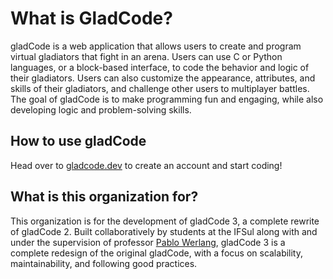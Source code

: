 # What is GladCode?

gladCode is a web application that allows users to create and program virtual gladiators that fight in an arena. Users can use C or Python languages, or a block-based interface, to code the behavior and logic of their gladiators. Users can also customize the appearance, attributes, and skills of their gladiators, and challenge other users to multiplayer battles. The goal of gladCode is to make programming fun and engaging, while also developing logic and problem-solving skills.

## How to use gladCode

Head over to [gladcode.dev](https://gladcode.dev) to create an account and start coding!

## What is this organization for?

This organization is for the development of gladCode 3, a complete rewrite of gladCode 2. Built collaboratively by students at the IFSul along with and under the supervision of professor [Pablo Werlang](https://github.com/werlang), gladCode 3 is a complete redesign of the original gladCode, with a focus on scalability, maintainability, and following good practices.